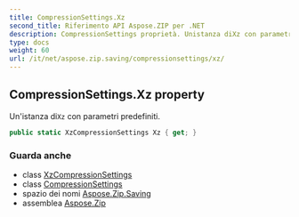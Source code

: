 ```yaml
---
title: CompressionSettings.Xz
second_title: Riferimento API Aspose.ZIP per .NET
description: CompressionSettings proprietà. Unistanza diXz con parametri predefiniti.
type: docs
weight: 60
url: /it/net/aspose.zip.saving/compressionsettings/xz/
---
```

## CompressionSettings.Xz property

Un'istanza di`Xz` con parametri predefiniti.

```csharp
public static XzCompressionSettings Xz { get; }
```

### Guarda anche

* class [XzCompressionSettings](../../xzcompressionsettings/)
* class [CompressionSettings](../)
* spazio dei nomi [Aspose.Zip.Saving](../../compressionsettings/)
* assemblea [Aspose.Zip](../../../)


